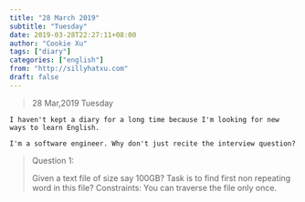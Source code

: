 ```yaml
---
title: "28 March 2019"
subtitle: "Tuesday"
date: 2019-03-28T22:27:11+08:00
author: "Cookie Xu"
tags: ["diary"]
categories: ["english"]
from: "http://sillyhatxu.com"
draft: false
---
```


> 28 Mar,2019 Tuesday

```
I haven't kept a diary for a long time because I'm looking for new ways to learn English. 

I'm a software engineer. Why don't just recite the interview question?
```

> Question 1:
> 
> Given a text file of size say 100GB? Task is to find first non repeating word in this file?
> Constraints: You can traverse the file only once.
